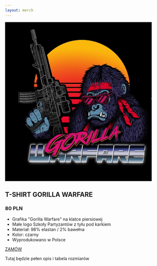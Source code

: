 ```yaml
---
layout: merch
---
```


<div class="merch-info-container">
<div class="merch-main-photo">
    <div style="margin-right: 20px;"> 
        <img class="image-inline-full" src="/img/merch/gorilla_warfrare_img.jpg"/>
    </div>
</div>
<div clas="merch-main-desc">
    <h2>T-SHIRT GORILLA WARFARE</h2>
    <h3>80 PLN</h3>
    <ul>
        <li>Grafika "Gorilla Warfare" na klatce piersiowej</li>
        <li>Małe logo Szkoły Partyzantów z tyłu pod karkiem</li>
        <li>Materiał: 98% elastan / 2% bawełna</li>
        <li>Kolor: czarny</li>
        <li>Wyprodukowano w Polsce</li>
    </ul>
</div>
</div>

<a href="#" class="merch-order-button">ZAMÓW</a>

Tutaj będzie pełen opis i tabela rozmiarów